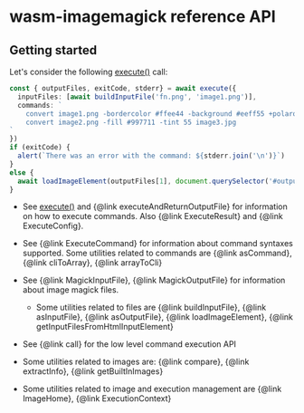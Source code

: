 <!-- readme for apidocs -->

# wasm-imagemagick reference API

## Getting started

Let's consider the following [execute()](https://github.com/KnicKnic/WASM-ImageMagick/tree/sample-sinteractive-/apidocs#execute) call:

```ts
const { outputFiles, exitCode, stderr} = await execute({
  inputFiles: [await buildInputFile('fn.png', 'image1.png')],
  commands: `
    convert image1.png -bordercolor #ffee44 -background #eeff55 +polaroid image2.png
    convert image2.png -fill #997711 -tint 55 image3.jpg
`
})
if (exitCode) {
  alert(`There was an error with the command: ${stderr.join('\n')}`)
}
else {
  await loadImageElement(outputFiles[1], document.querySelector('#outputImage'))
}
```

 * See [execute()](https://github.com/KnicKnic/WASM-ImageMagick/tree/sample-sinteractive-/apidocs#execute) and {@link executeAndReturnOutputFile} for information on how to execute commands. Also {@link ExecuteResult} and {@link ExecuteConfig}. 

 * See {@link ExecuteCommand} for information about command syntaxes supported. Some utilities related to commands are {@link asCommand}, {@link cliToArray}, {@link arrayToCli}

 * See {@link MagickInputFile}, {@link MagickOutputFile} for information about image magick files. 
 
   * Some utilities related to files are {@link buildInputFile}, {@link asInputFile}, {@link asOutputFile}, {@link loadImageElement}, {@link  getInputFilesFromHtmlInputElement}

 * See {@link call} for the low level command execution API

 * Some utilities related to images are: {@link compare}, {@link extractInfo}, {@link getBuiltInImages}

 * Some utilities related to image and execution management are {@link ImageHome}, {@link ExecutionContext}

 